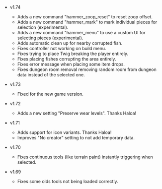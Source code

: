 - v1.74
  - Adds a new command "hammer_zoop_reset" to reset zoop offset.
  - Adds a new command "hammer_mark" to mark individual pieces for selection (experimental).
  - Adds a new command "hammer_menu" to use a custom UI for selecting pieces (experimental).
  - Adds automatic clean up for nearby corrupted fish.
  - Fixes controller not working on build menu.
  - Fixes trying to place Twig breaking the player entirely.
  - Fixes placing fishes corrupting the area entirely.
  - Fixes error message when placing some item drops.
  - Fixes dungeon room removal removing random room from dungeon data instead of the selected one.

- v1.73
  - Fixed for the new game version.

- v1.72
  - Adds a new setting "Preserve wear levels". Thanks Haloa!

- v1.71
  - Adds support for icon variants. Thanks Haloa!
  - Improves "No creator" setting to not add temporary data.

- v1.70
  - Fixes continuous tools (like terrain paint) instantly triggering when selected.

- v1.69
  - Fixes some olds tools not being loaded correctly.
